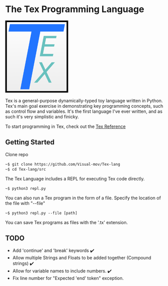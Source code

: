 # The Tex Programming Language

<img src="Tex_Logo.png" alt="Tex Logo" width="200"/>

Tex is a general-purpose dynamically-typed toy language written in Python. Tex's main goal exercise in demonstrating key programming concepts, such as control flow and variables. It's the first language I've ever written, and as such it's very simplistic and finicky.

To start programming in Tex, check out the [Tex Reference](doc/Tex-reference.md)

## Getting Started
Clone repo
```
~$ git clone https://github.com/Visual-mov/Tex-lang
~$ cd Tex-lang/src
```

The Tex Language includes a REPL for executing Tex code directly.
```
~$ python3 repl.py
```
You can also run a Tex program in the form of a file. Specify the location of the file with "--file"
```
~$ python3 repl.py --file [path]
```
You can save Tex programs as files with the '.tx' extension.

## TODO
- Add 'continue' and 'break' keywords ✔️
- Allow multiple Strings and Floats to be added together (Compound strings) ✔️
- Allow for variable names to include numbers. ✔️
- Fix line number for "Expected 'end' token" exception.